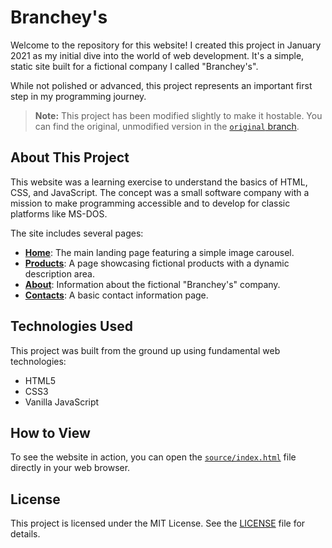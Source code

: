 # Branchey's

Welcome to the repository for this website! I created this project in January 2021 as my initial dive into the world of web development. It's a simple, static site built for a fictional company I called "Branchey's".

While not polished or advanced, this project represents an important first step in my programming journey.

> **Note:** This project has been modified slightly to make it hostable. You can find the original, unmodified version in the [`original` branch](https://github.com/branislavjuhaas/brancheys/tree/original).

## About This Project

This website was a learning exercise to understand the basics of HTML, CSS, and JavaScript. The concept was a small software company with a mission to make programming accessible and to develop for classic platforms like MS-DOS.

The site includes several pages:

- **[Home](source/Brancheys.html)**: The main landing page featuring a simple image carousel.
- **[Products](source/Subpages/Products.html)**: A page showcasing fictional products with a dynamic description area.
- **[About](source/Subpages/About.html)**: Information about the fictional "Branchey's" company.
- **[Contacts](source/Subpages/Contacts.html)**: A basic contact information page.

## Technologies Used

This project was built from the ground up using fundamental web technologies:

- HTML5
- CSS3
- Vanilla JavaScript

## How to View

To see the website in action, you can open the [`source/index.html`](source/Brancheys.html) file directly in your web browser.

## License

This project is licensed under the MIT License. See the [LICENSE](LICENSE) file for details.
